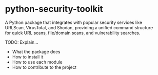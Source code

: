 # python-security-toolkit
A Python package that integrates with popular security services like URLScan, VirusTotal, and Shodan, providing a unified command structure for quick URL scans, file/domain scans, and vulnerability searches.

TODO: Explain...
- What the package does
- How to install it
- How to use each module
- How to contribute to the project